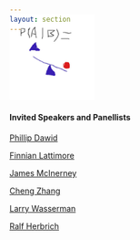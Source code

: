 ```yaml
---
layout: section
---
```


<section id="logo" class="container" style='padding-top:0rem; margin-top:-0rem;'>
   
   <div class='row col-md-3 col-xs-12' style='margin-top:-3rem;' >
      <img  height="150"  src="/img/causalbayes.jpg" alt="logo">
   </div>

</section>

#### Invited Speakers and Panellists

[Phillip Dawid](http://www.statslab.cam.ac.uk/~apd/)

[Finnian Lattimore](https://scholar.google.com/citations?user=XlzIPUkAAAAJ&hl=en)

[James McInerney](https://jamesmc.com/about-me)

[Cheng Zhang](https://cheng-zhang.org)

[Larry Wasserman](https://www.stat.cmu.edu/~larry/)

[Ralf Herbrich](https://scholar.google.com.au/citations?user=RuvHkikAAAAJ&hl=en)
